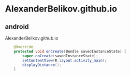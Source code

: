 # AlexanderBelikov.github.io
## android

AlexanderBelikov.github.io
```java
    @Override
    protected void onCreate(Bundle savedInstanceState) {
        super.onCreate(savedInstanceState);
        setContentView(R.layout.activity_main);
        displayDistance();
    }
```
